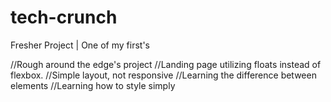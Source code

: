 # tech-crunch
Fresher Project | One of my first's

//Rough around the edge's project
//Landing page utilizing floats instead of flexbox.
//Simple layout, not responsive
//Learning the difference between elements
//Learning how to style simply
